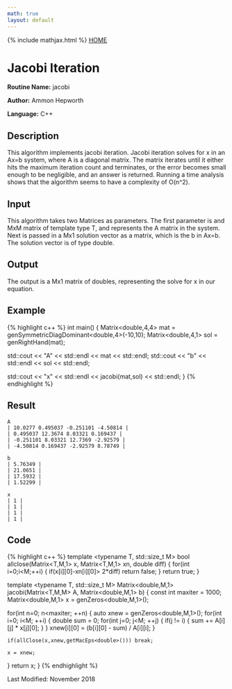 ```yaml
---
math: true
layout: default
---
```


{% include mathjax.html %}
<a href="https://ammonhepworth.github.io/MATH5620/index">HOME</a>

# Jacobi Iteration

**Routine Name:** jacobi

**Author:** Ammon Hepworth

**Language:** C++


## Description

This algorithm implements jacobi iteration. Jacobi iteration solves for x in an Ax=b system, where A is a diagonal matrix. The matrix iterates until it either hits the maximum iteration count and terminates, or the error becomes small enough to be negligible, and an answer is returned. Running a time analysis shows that the algorithm seems to have a complexity of O(n^2). 

## Input

This algorithm takes two Matrices as parameters. The first parameter is and MxM matrix of template type T, and represents the A matrix in the system. Next is passed in a Mx1 solution vector as a matrix, which is the b in Ax=b. The solution vector is of type double.

## Output

The output is a Mx1 matrix of doubles, representing the solve for x in our equation.

## Example

{% highlight c++ %}
int main()
{
  Matrix<double,4,4> mat = genSymmetricDiagDominant<double,4>(-10,10);
  Matrix<double,4,1> sol = genRightHand(mat);

  std::cout << "A" << std::endl << mat << std::endl;
  std::cout << "b" << std::endl << sol << std::endl;

  std::cout << "x" << std::endl << jacobi(mat,sol) << std::endl;
}
{% endhighlight %}

## Result
```
A
| 10.0277 0.495037 -0.251101 -4.50814 |
| 0.495037 12.3674 8.03321 0.169437 |
| -0.251101 8.03321 12.7369 -2.92579 |
| -4.50814 0.169437 -2.92579 8.78749 |

b
| 5.76349 |
| 21.0651 |
| 17.5932 |
| 1.52299 |

x
| 1 |
| 1 |
| 1 |
| 1 |
```

## Code

{% highlight c++ %}
template <typename T, std::size_t M>
bool allclose(Matrix<T,M,1> x, Matrix<T,M,1> xn, double diff)
{
  for(int i=0;i<M;++i)
  {
    if(x[i][0]-xn[i][0]> 2*diff) return false;
  }
  return true;
}

template <typename T, std::size_t M>
Matrix<double,M,1> jacobi(Matrix<T,M,M> A, Matrix<double,M,1> b)
{
  const int maxiter = 1000;
  Matrix<double,M,1> x = genZeros<double,M,1>();

  for(int n=0; n<maxiter; ++n)
  {
    auto xnew = genZeros<double,M,1>();
    for(int i=0; i<M; ++i)
    {
      double sum = 0;
      for(int j=0; j<M; ++j)
      {
        if(j != i)
        {
          sum += A[i][j] * x[j][0];
        }
      }
      xnew[i][0] = (b[i][0] - sum) / A[i][i];
    }

    if(allClose(x,xnew,getMacEps<double>())) break;

    x = xnew;
  }
  return x;
}
{% endhighlight %}

Last Modified: November 2018
